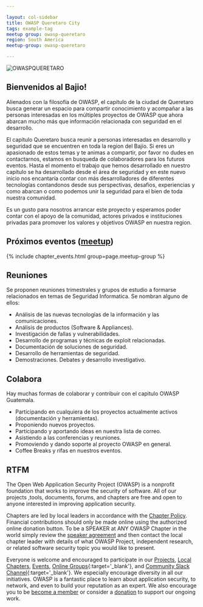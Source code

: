 ```yaml
---

layout: col-sidebar
title: OWASP Queretaro City
tags: example-tag
meetup group: owasp-queretaro
region: South America
meetup-group: owasp-queretaro

---
```


![OWASPQUERETARO](/www-chapter-queretaro-city/assets/images/owasp-queretaro-city.png "OWASP QUERETARO")


## Bienvenidos al Bajio!

Alienados con la filosofía de OWASP, el capitulo de la ciudad de Queretaro busca generar un espacio para compartir conocimiento y acompañar a las personas interesadas en los múltiples proyectos de OWASP que ahora abarcan mucho más que información relacionada con seguridad en el desarrollo.

El capítulo Queretaro busca reunir a personas interesadas en desarrollo y seguridad que se encuentren en toda la region del Bajío. Si eres un apasionado de estos temas y te animas a compartir, por favor no dudes en contactarnos, estamos en busqueda de colaboradores para los futuros eventos. Hasta el momento el trabajo que hemos desarrollado en nuestro capítulo se ha desarrollado desde el área de seguridad y en este nuevo inicio nos encantaría contar con más desarrolladores de diferentes tecnologías contandonos desde sus perspectivas, desafios, experiencias y como abarcan o como podemos unir la seguridad para el bien de toda nuestra comunidad.

Es un gusto para nosotros arrancar este proyecto y esperamos poder contar con el apoyo de la comunidad, actores privados e instituciones privadas para promover los valores y objetivos OWASP en nuestra region.

## Próximos eventos ([meetup](https://www.meetup.com/owasp-queretaro))
{% include chapter_events.html group=page.meetup-group %}

<script type='text/javascript'>
  $(function(){
    $(".timeclass").hover(function() {
      utc_str = $(this).text();
      ndx = utc_str.indexOf(':');
      st_hour_str = utc_str.substring(0, ndx);
      st_min_str = utc_str.substring(ndx + 1, ndx + 3);
      utc_dt = luxon.DateTime.utc(2020, 06, 06, parseInt(st_hour_str), parseInt(st_min_str), 0);
      start_dt = utc_dt.setZone(luxon.DateTime.local().zoneName);

      ndx = utc_str.lastIndexOf(':');
      end_hour_str = utc_str.substring(ndx - 2, ndx - 1);
      end_min_str = utc_str.substring(ndx + 1, ndx + 3);
      utc_dt = luxon.DateTime.utc(2020, 06, 06, parseInt(end_hour_str), parseInt(end_min_str), 0);
      end_dt = utc_dt.setZone(luxon.DateTime.local().zoneName);
      popstr = start_dt.toLocaleString(luxon.DateTime.TIME_WITH_SECONDS) + ' to ' + end_dt.toLocaleString(luxon.DateTime.TIME_WITH_SHORT_OFFSET);
      $(this).prop('title', popstr);
    });
  });

  
</script>

## Reuniones
Se proponen reuniones trimestrales y grupos de estudio a formarse relacionados en temas de Seguridad Informatica. Se nombran alguno de ellos:

- Análisis de las nuevas tecnologías de la información y las comunicaciones.
- Análisis de productos (Software & Appliances).
- Investigación de fallas y vulnerabilidades.
- Desarrollo de programas y técnicas de exploit relacionadas.
- Documentación de soluciones de seguridad.
- Desarrollo de herramientas de seguridad.
- Demostraciones. Debates y desarrollo investigativo.

## Colabora
Hay muchas formas de colaborar y contribuir con el capitulo OWASP Guatemala.

- Participando en cualquiera de los proyectos actualmente activos (documentación y herramientas).
- Proponiendo nuevos proyectos.
- Participando y aportando ideas en nuestra lista de correo.
- Asistiendo a las conferencias y reuniones.
- Promoviendo y dando soporte al proyecto OWASP en general.
- Coffee Breaks y rifas en nuestros eventos.


## RTFM
The Open Web Application Security Project (OWASP) is a nonprofit foundation that works to improve the security of software. All of our projects ,tools, documents, forums, and chapters are free and open to anyone interested in improving application security. 

Chapters are led by local leaders in accordance with the [Chapter Policy](https://owasp.org/www-policy/). Financial contributions should only be made online using the authorized online donation button. To be a SPEAKER at ANY OWASP Chapter in the world simply review the [speaker agreement](https://owasp.org/www-policy/) and then contact the local chapter leader with details of what OWASP Project, independent research, or related software security topic you would like to present.

Everyone is welcome and encouraged to participate in our [Projects](/projects), [Local Chapters](/chapters), [Events](/events), [Online Groups](https://groups.google.com/a/owasp.com/){:target='_blank'}, and [Community Slack Channel](https://owasp.slack.com/){:target='_blank'}. We especially encourage diversity in all our initiatives. OWASP is a fantastic place to learn about application security, to network, and even to build your reputation as an expert. We also encourage you to be [become a member](/membership) or consider a [donation](/donate) to support our ongoing work.

